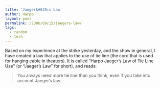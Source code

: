 ```yaml
---
title: 'Jaeger&#039;s Law'
author: Harpo
layout: post
permalink: /2008/09/15/jaegers-law/
tags:
  - random
  - tech
---
```

Based on my experience at the strike yesterday, and the show in general, I have created a law that applies to the use of tie line (the cord that is used for hanging cable in theaters). It is called &#8220;Harpo Jaeger&#8217;s Law of Tie Line Use&#8221; (or &#8220;Jaeger&#8217;s Law&#8221; for short), and reads:

> You always need more tie line than you think, even if you take into account Jaeger&#8217;s law.